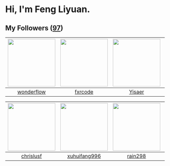 # Hi, I'm Feng Liyuan.

## My Followers ([97](https://github.com/SunRunAway?tab=followers))

| <img src="https://avatars.githubusercontent.com/u/2173670?v=4" width="150" height="150" /> | <img src="https://avatars.githubusercontent.com/u/13307594?v=4" width="150" height="150" /> | <img src="https://avatars.githubusercontent.com/u/13427348?v=4" width="150" height="150" /> | <img src="https://avatars.githubusercontent.com/u/46620760?v=4" width="150" height="150" /> |
| :----------------------------------------------------------------------------------------: | :-----------------------------------------------------------------------------------------: | :-----------------------------------------------------------------------------------------: | :-----------------------------------------------------------------------------------------: |
|                         [wonderflow](https://github.com/wonderflow)                        |                            [fxrcode](https://github.com/fxrcode)                            |                             [Yisaer](https://github.com/Yisaer)                             |                        [pleiadesian](https://github.com/pleiadesian)                        |

| <img src="https://avatars.githubusercontent.com/u/1543151?v=4" width="150" height="150" /> | <img src="https://avatars.githubusercontent.com/u/50138288?v=4" width="150" height="150" /> | <img src="https://avatars.githubusercontent.com/u/20725525?v=4" width="150" height="150" /> | <img src="https://avatars.githubusercontent.com/u/18233711?v=4" width="150" height="150" /> |
| :----------------------------------------------------------------------------------------: | :-----------------------------------------------------------------------------------------: | :-----------------------------------------------------------------------------------------: | :-----------------------------------------------------------------------------------------: |
|                          [chrislusf](https://github.com/chrislusf)                         |                       [xuhuifang996](https://github.com/xuhuifang996)                       |                            [rain298](https://github.com/rain298)                            |                        [justStarNew](https://github.com/justStarNew)                        |